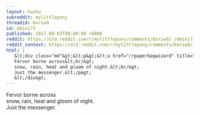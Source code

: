 ```yaml
---
layout: haiku
subreddit: mylittlepony
threadid: 6xriw0
id: dmini73
published: 2017-09-03T00:00:00 +0000
reddit: https://old.reddit.com/r/mylittlepony/comments/6xriw0/_/dmini73
reddit_context: https://old.reddit.com/r/mylittlepony/comments/6xriw0/_/dmini73?context=3
html: |
   &lt;div class="md"&gt;&lt;p&gt;&lt;a href="/rpaperbagwizard" title="Always Relevant / Companionless Courier / Paper Bag Princess"&gt;&lt;/a&gt;
   Fervor borne across&lt;br/&gt;
   snow, rain, heat and gloom of night.&lt;br/&gt;
   Just the messenger.&lt;/p&gt;
   &lt;/div&gt;
---
```


[](/rpaperbagwizard "Always Relevant / Companionless Courier / Paper Bag Princess")
Fervor borne across  
snow, rain, heat and gloom of night.  
Just the messenger.